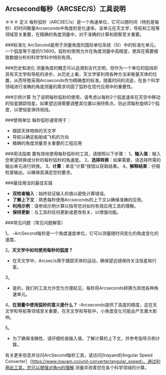 ## Arcsecond每秒（ARCSEC/S）工具说明

＃＃＃ 定义
每秒弧秒（ARCSEC/s）是一个角速单位，它可以随时间（特别是每秒）的时间衡量Arcseconds中角度的变化速率。该单元在天文学，导航和工程等领域至关重要，在精确的角度测量中，对于准确的计算和观察至关重要。

###标准化
ArcSecond是用于测量角度的国际单位系统（SI）中的标准化单元。一个弧度等于度的1/3600。弧秒的使用允许在角度测量中高精度，使其在需要细致数据分析的科学学科中特别有用。

###历史和进化
测量角度的概念可以追溯到古代文明，但作为一个单位的弧线却具有天文学和导航的进步。从历史上看，天文学家利用各种方法来衡量天体的位置，从而导致采用Arcseconds作为精确度的标准。随着时间的流逝，在各个科学领域进行准确的角度测量的需求巩固了弧秒在现代应用中的重要性。

###示例计算
为了说明每秒弧秒的使用，请考虑以每秒2个弧度速率在天空中移动的恒星跟踪恒星。如果望远镜需要调整其位置以保持焦点，则必须每秒旋转2个弧度，以使恒星保持视线。

###使用单位
每秒弧秒通常用于：
- 跟踪天体物体的天文学
- 导航以确定船舶或飞机的方向
- 精确的角度测量至关重要的工程应用

###用法指南
要有效地使用每秒弧秒的工具，请按照以下步骤：
1。**输入值**：输入您希望转换或分析的每秒弧秒的角速度。
2。**选择转换**：如果需要，请选择所需的输出单元进行转换。
3。**计算**：单击“计算”按钮以获取结果。
4。**解释结果**：仔细检查输出，以确保其满足您的要求。

###最佳用法的最佳实践
-  **双检查输入**：始终验证输入的值以避免计算错误。
-  **了解上下文**：熟悉每秒使用Arcseconds的上下文以确保准确的应用。
-  **利用示例**：请参阅示例计算以指导您对如何有效应用工具的理解。
-  **保持更新**：与工具的任何更新或更改有关，以增强功能。

###常见问题（常见问题解答）

1。
-ArcSecond每秒是一个角度速度单位，它可以测量随时间变化的角度变化的速度。

2。**天文学中如何使用每秒的弧度？**
- 在天文学中，Arcsec/s用于跟踪天体的运动，确保望远镜保持关注恒星和行星。

3。
- 是的，我们的工具允许您为方便起见，每秒将Arcseconds转换为其他各种角速单元。

4。**在测量中使用弧秒的意义是什么？**
-Arcseconds提供了高度的精度，这在天文学和导航等领域至关重要，在天文学和导航中，小角度变化可能会产生重大影响。

5。
- 为了确保准确性，请仔细检查输入值，了解计算的上下文，并参考指导示例计算。

有关更多信息并访问ArcSecond每秒工具，请访问[Inayam的Angular Speed Converter]（https://www.inayam.co/unit-converter/angular_speed）。通过利用此工具，您可以增强对角m的理解 测量并改善您在各个科学领域的计算。